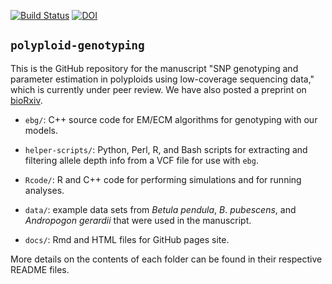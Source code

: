 [![Build Status](https://travis-ci.org/pblischak/polyploid-genotyping.svg?branch=master)](https://travis-ci.org/pblischak/polyploid-genotyping)
[![DOI](https://zenodo.org/badge/75424744.svg)](https://zenodo.org/badge/latestdoi/75424744)

## `polyploid-genotyping`

This is the GitHub repository for the manuscript "SNP genotyping and parameter estimation in polyploids using low-coverage sequencing data," which is currently under peer review. We have also posted a preprint on <a href="http://biorxiv.org/content/early/2017/03/26/120261" target="_blank">bioRxiv</a>.

 - `ebg/`: C++ source code for EM/ECM algorithms for genotyping with our models.

 - `helper-scripts/`: Python, Perl, R, and Bash scripts for extracting and filtering allele depth info from a VCF file for use with `ebg`.

 - `Rcode/`: R and C++ code for performing simulations and for running analyses.

 - `data/`: example data sets from *Betula pendula*, *B*. *pubescens*, and *Andropogon gerardii* that were used in the manuscript.

 - `docs/`: Rmd and HTML files for GitHub pages site.


More details on the contents of each folder can be found in their respective README files.
